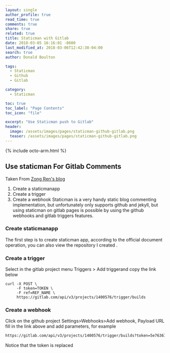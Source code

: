 ```yaml
---
layout: single
author_profile: true
read_time: true
comments: true
share: true
related: true
title: Staticman with Gitlab
date: 2018-03-05 16:16:01 -0600
last_modified_at: 2018-03-06T12:42:38-04:00
search: true
author: Donald Boulton

tags:
  - Staticman
  - Github
  - Gitlab

category:
  - Staticman

toc: true
toc_label: "Page Contents"
toc_icon: "file"

excerpt: "Use Staticman push to Gitlab"
header:
  image: /assets/images/pages/staticman-github-gitlab.png
  teaser: /assets/images/pages/staticman-github-gitlab.png
---
```


{% include octo-arm.html %}

## Use staticman For Gitlab Comments

Taken From [Zong Ren's blog](https://zongren.me/2016/09/23/use-staticman-in-gitlab-pages/#%E5%88%9B%E5%BB%BAstaticmanapp)

1. Create a staticmanapp
2. Create a trigger
3. Create a webhook
Staticman is a very handy static blog commenting implementation, but unfortunately only supports github and jekyll, but using staticman on gitlab pages is possible by using the github webhooks and gitlab triggers features.

### Create staticmanapp

The first step is to create staticman app, according to the official document operation, you can also view the repository I created .

### Create a trigger

Select in the gitlab project menu Triggers > Add triggerand copy the link below
```curl
curl -X POST \
     -F token=TOKEN \
     -F ref=REF_NAME \
     https://gitlab.com/api/v3/projects/1400576/trigger/builds
```
### Create a webhook

Click on the github project Settings>Webhooks>Add webhook, Payload URL fill in the link above and add parameters, for example
```html
https://gitlab.com/api/v3/projects/1400576/trigger/builds?token=5e763611ads5fb89598220414e334b&ref=master
```
Notice that the token is replaced